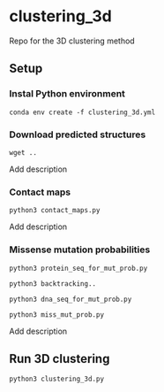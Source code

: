 # clustering_3d
Repo for the 3D clustering method

## Setup

### Instal Python environment

```
conda env create -f clustering_3d.yml
```

### Download predicted structures

```
wget ..
```

Add description

### Contact maps

```
python3 contact_maps.py
```

Add description

### Missense mutation probabilities

```
python3 protein_seq_for_mut_prob.py
```

```
python3 backtracking..
```

```
python3 dna_seq_for_mut_prob.py
```

```
python3 miss_mut_prob.py
```

Add description

## Run 3D clustering

```
python3 clustering_3d.py
```




